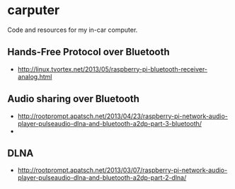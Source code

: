# carputer
Code and resources for my in-car computer.

## Hands-Free Protocol over Bluetooth
 - http://linux.tvortex.net/2013/05/raspberry-pi-bluetooth-receiver-analog.html

## Audio sharing over Bluetooth
 - http://rootprompt.apatsch.net/2013/04/23/raspberry-pi-network-audio-player-pulseaudio-dlna-and-bluetooth-a2dp-part-3-bluetooth/
 - 
## DLNA
 - http://rootprompt.apatsch.net/2013/03/07/raspberry-pi-network-audio-player-pulseaudio-dlna-and-bluetooth-a2dp-part-2-dlna/
